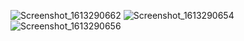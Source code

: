 ![Screenshot_1613290662](https://user-images.githubusercontent.com/68124659/107872029-79b8e700-6ebc-11eb-93a1-34aa10e2ba91.png)
![Screenshot_1613290654](https://user-images.githubusercontent.com/68124659/107872030-7aea1400-6ebc-11eb-8bd7-aba7420b2f96.png)
![Screenshot_1613290656](https://user-images.githubusercontent.com/68124659/107872032-7b82aa80-6ebc-11eb-9272-66c7f93ceb23.png)
